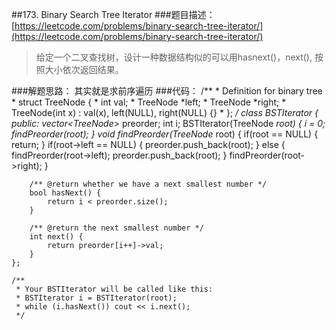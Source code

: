 ##173. Binary Search Tree Iterator
###题目描述：[https://leetcode.com/problems/binary-search-tree-iterator/](https://leetcode.com/problems/binary-search-tree-iterator/)
> 给定一个二叉查找树，设计一种数据结构似的可以用hasnext()，next(), 按照大小依次返回结果。    

###解题思路：
其实就是求前序遍历
###代码：
	/**
	 * Definition for binary tree
	 * struct TreeNode {
	 *     int val;
	 *     TreeNode *left;
	 *     TreeNode *right;
	 *     TreeNode(int x) : val(x), left(NULL), right(NULL) {}
	 * };
	 */
	class BSTIterator {
	public:
	    vector<TreeNode*> preorder;
	    int i;
	    BSTIterator(TreeNode *root) {
	        i = 0;
	        findPreorder(root);
	    }
	    void findPreorder(TreeNode* root) {
	        if(root == NULL) {
	            return;
	        }
	        if(root->left == NULL) {
	            preorder.push_back(root);
	        }
	        else {
	            findPreorder(root->left);
	            preorder.push_back(root);
	        }
	        findPreorder(root->right);
	    }
	
	    /** @return whether we have a next smallest number */
	    bool hasNext() {
	        return i < preorder.size();
	    }
	
	    /** @return the next smallest number */
	    int next() {
	        return preorder[i++]->val;
	    }
	};
	
	/**
	 * Your BSTIterator will be called like this:
	 * BSTIterator i = BSTIterator(root);
	 * while (i.hasNext()) cout << i.next();
	 */